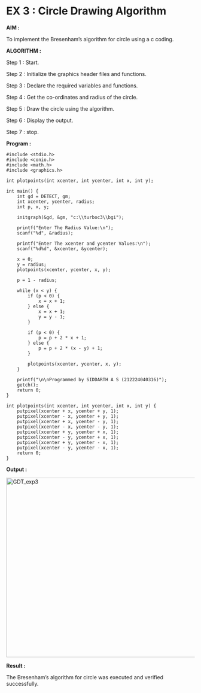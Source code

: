 # EX 3 : Circle Drawing Algorithm

**AIM :**

To  implement the Bresenham’s  algorithm for circle using a c coding.


**ALGORITHM :**

Step 1 : Start.
    
Step 2 : Initialize the graphics header files and functions.
   
Step 3 : Declare the required variables and functions.
 
Step 4 : Get the co-ordinates and radius of the circle.

Step 5 : Draw the circle using the algorithm.

Step  6 : Display the output.
  
Step 7 : stop.

**Program :**
```
#include <stdio.h>
#include <conio.h>
#include <math.h>
#include <graphics.h>

int plotpoints(int xcenter, int ycenter, int x, int y);

int main() {
    int gd = DETECT, gm;
    int xcenter, ycenter, radius;
    int p, x, y;

    initgraph(&gd, &gm, "c:\\turboc3\\bgi");

    printf("Enter The Radius Value:\n");
    scanf("%d", &radius);

    printf("Enter The xcenter and ycenter Values:\n");
    scanf("%d%d", &xcenter, &ycenter);

    x = 0;
    y = radius;
    plotpoints(xcenter, ycenter, x, y);

    p = 1 - radius;

    while (x < y) {
        if (p < 0) {
            x = x + 1;
        } else {
            x = x + 1;
            y = y - 1;
        }

        if (p < 0) {
            p = p + 2 * x + 1;
        } else {
            p = p + 2 * (x - y) + 1;
        }

        plotpoints(xcenter, ycenter, x, y);
    }

    printf("\n\nProgrammed by SIDDARTH A S (212224040316)");
    getch();
    return 0;
}

int plotpoints(int xcenter, int ycenter, int x, int y) {
    putpixel(xcenter + x, ycenter + y, 1);
    putpixel(xcenter - x, ycenter + y, 1);
    putpixel(xcenter + x, ycenter - y, 1);
    putpixel(xcenter - x, ycenter - y, 1);
    putpixel(xcenter + y, ycenter + x, 1);
    putpixel(xcenter - y, ycenter + x, 1);
    putpixel(xcenter + y, ycenter - x, 1);
    putpixel(xcenter - y, ycenter - x, 1);
    return 0;
}

```



**Output :**


<img width="643" height="480" alt="GDT_exp3" src="https://github.com/user-attachments/assets/75b00d42-bb2a-4611-84a4-b0442fd9d06c" />



**Result :**

 The Bresenham’s algorithm for circle was executed and verified successfully.
